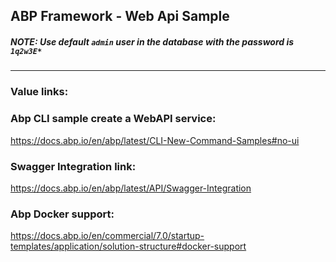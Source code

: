 ## ABP Framework - Web Api Sample
##### NOTE: Use default `admin` user in the database with the password is `1q2w3E*`
----------------------------------
### Value links:
### Abp CLI sample create a WebAPI service:
https://docs.abp.io/en/abp/latest/CLI-New-Command-Samples#no-ui
### Swagger Integration link:
https://docs.abp.io/en/abp/latest/API/Swagger-Integration
### Abp Docker support:
https://docs.abp.io/en/commercial/7.0/startup-templates/application/solution-structure#docker-support